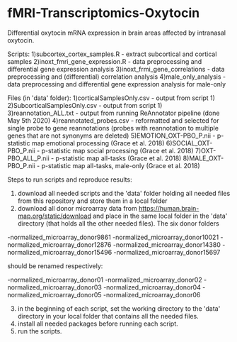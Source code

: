 # fMRI-Transcriptomics-Oxytocin
Differential oxytocin mRNA expression in brain areas affected by intranasal oxytocin.


Scripts:
1)subcortex_cortex_samples.R - extract subcortical and cortical samples
2)inoxt_fmri_gene_expression.R - data preprocessing and differential gene expression analysis
3)inoxt_frmi_gene_correlations - data preprocessing and (differential) correlation analysis
4)male_only_analysis - data preprocessing and differential gene expression analysis for male-only

Files (in 'data' folder):
1)corticalSamplesOnly.csv - output from script 1)
2)SubcorticalSamplesOnly.csv - output from script 1)
3)reannotation_ALL.txt - output from running ReAnnotator pipeline (done May 5th 2020)
4)reannotated_probes.csv - reformatted and selected for single probe to gene reannotations (probes with reannotation to multiple genes that are not synonyms are deleted)
5)EMOTION_OXT-PBO_P.nii - p-statistic map emotional processing (Grace et al. 2018)
6)SOCIAL_OXT-PBO_P.nii - p-statistic map social processing (Grace et al. 2018)
7)OXT-PBO_ALL_P.nii - p-statistic map all-tasks (Grace et al. 2018)
8)MALE_OXT-PBO_P.nii - p-statistic map all-tasks, male-only (Grace et al. 2018)


Steps to run scripts and reproduce results:
1) download all needed scripts and the 'data' folder holding all needed files from this repository and store them in a local folder
2) download all donor microarray data from https://human.brain-map.org/static/download and place in the same local folder in the 'data' directory (that holds all the other needed files). The six donor folders

-normalized_microarray_donor9861
-normalized_microarray_donor10021
-normalized_microarray_donor12876
-normalized_microarray_donor14380
-normalized_microarray_donor15496
-normalized_microarray_donor15697

should be renamed respectively:

-normalized_microarray_donor01
-normalized_microarray_donor02
-normalized_microarray_donor03
-normalized_microarray_donor04
-normalized_microarray_donor05
-normalized_microarray_donor06

3) in the beginning of each script, set the working directory to the 'data' directory in your local folder that contains all the needed files.
4) install all needed packages before running each script.
5) run the scripts.
